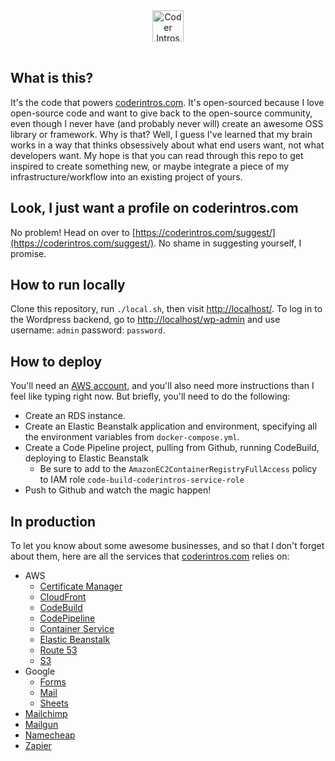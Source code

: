 <div align="center">
  <a href="https://coderintros.com/">
    <img src="https://cf.coderintros.com/uploads/2017/06/logo.svg" alt="Coder Intros logo" title="Coder Intros" align="center" height="50" />
    </a>
</div>
<br />

## What is this?

It's the code that powers [coderintros.com](https://coderintros.com/). It's open-sourced because I love open-source code and want to give back to the open-source community, even though I never have (and probably never will) create an awesome OSS library or framework. Why is that? Well, I guess I've learned that my brain works in a way that thinks obsessively about what end users want, not what developers want. My hope is that you can read through this repo to get inspired to create something new, or maybe integrate a piece of my infrastructure/workflow into an existing project of yours.

## Look, I just want a profile on coderintros.com

No problem! Head on over to [https://coderintros.com/suggest/](https://coderintros.com/suggest/). No shame in suggesting yourself, I promise.

## How to run locally

Clone this repository, run  `./local.sh`, then visit [http://localhost/](http://localhost/). To log in to the Wordpress backend, go to [http://localhost/wp-admin](http://localhost/wp-admin) and use username: `admin` password: `password`.

## How to deploy

You'll need an [AWS account](https://aws.amazon.com/), and you'll also need more instructions than I feel like typing right now. But briefly, you'll need to do the following:

- Create an RDS instance.
- Create an Elastic Beanstalk application and environment, specifying all the environment variables from `docker-compose.yml`.
- Create a Code Pipeline project, pulling from Github, running CodeBuild, deploying to Elastic Beanstalk
  - Be sure to add to the `AmazonEC2ContainerRegistryFullAccess` policy to IAM role `code-build-coderintros-service-role`
- Push to Github and watch the magic happen!

## In production

To let you know about some awesome businesses, and so that I don't forget about them, here are all the services that [coderintros.com](https://coderintros.com/) relies on:

- AWS
  - [Certificate Manager](https://us-west-2.console.aws.amazon.com/acm/home?region=us-west-2)
  - [CloudFront](https://console.aws.amazon.com/cloudfront/home?region=us-west-2)
  - [CodeBuild](https://us-west-2.console.aws.amazon.com/codebuild/home?region=us-west-2#/projects)
  - [CodePipeline](https://us-west-2.console.aws.amazon.com/codepipeline/home?region=us-west-2#/dashboard)
  - [Container Service](https://us-west-2.console.aws.amazon.com/ecs/home?region=us-west-2)
  - [Elastic Beanstalk](https://us-west-2.console.aws.amazon.com/elasticbeanstalk/home?region=us-west-2#/applications)
  - [Route 53](https://console.aws.amazon.com/route53/home?region=us-west-2)
  - [S3](https://aws.amazon.com/s3/)
- Google
  - [Forms](https://forms.google.com/)
  - [Mail](https://mail.google.com/)
  - [Sheets](https://sheets.google.com/)
- [Mailchimp](https://mailchimp.com/)
- [Mailgun](https://www.mailgun.com/)
- [Namecheap](https://www.namecheap.com/)
- [Zapier](https://zapier.com/app/explore)
